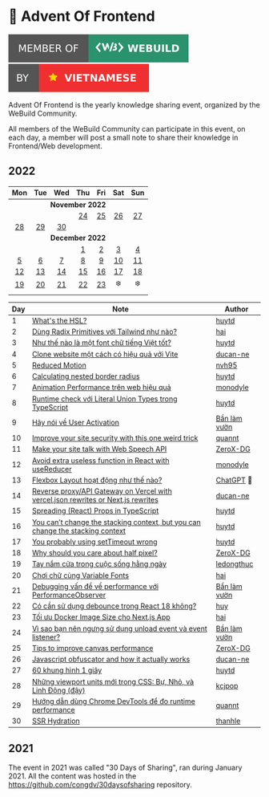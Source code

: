 # 🎄 Advent Of Frontend

[![Written by WeBuild members](https://raw.githubusercontent.com/webuild-community/badge/master/svg/WeBuild-modern.svg)](https://webuild.community)
[![By Vietnamese](https://raw.githubusercontent.com/webuild-community/badge/master/svg/by-modern.svg)](https://webuild.community)

Advent Of Frontend is the yearly knowledge sharing event, organized by the WeBuild Community.

All members of the WeBuild Community can participate in this event, on each day, a member will post a small note to share their knowledge in Frontend/Web development.

## 2022

<table>
	<thead>
		<tr>
			<th align="center">Mon</th>
			<th align="center">Tue</th>
			<th align="center">Wed</th>
			<th align="center">Thu</th>
			<th align="center">Fri</th>
			<th align="center">Sat</th>
			<th align="center">Sun</th>
		</tr>
	</thead>
	<tbody>
		<tr>
			<td colspan="7" align="center"><b>November 2022</b></td>
		</tr>
		<tr>
			<td align="center"></td>
			<td align="center"></td>
			<td align="center"></td>
			<td align="center"><a href="/2022/day-01.md">24</a></td>
			<td align="center"><a href="/2022/day-02.md">25</a></td>
			<td align="center"><a href="/2022/day-03.md">26</a></td>
			<td align="center"><a href="/2022/day-04.md">27</a></td>
		</tr>
		<tr>
			<td align="center"><a href="/2022/day-05.md">28</a></td>
			<td align="center"><a href="/2022/day-06.md">29</a></td>
			<td align="center"><a href="/2022/day-07.md">30</a></td>
			<td align="center"> </td>
			<td align="center"> </td>
			<td align="center"> </td>
			<td align="center"> </td>
		</tr>
		<tr>
			<td colspan="7" align="center"><b>December 2022</b></td>
		</tr>
		<tr>
			<td align="center"> </td>
			<td align="center"> </td>
			<td align="center"> </td>
			<td align="center"><a href="/2022/day-08.md">1</a></td>
			<td align="center"><a href="/2022/day-09.md">2</a></td>
			<td align="center"><a href="/2022/day-10.md">3</a></td>
			<td align="center"><a href="/2022/day-11.md">4</a></td>
		</tr>
		<tr>
			<td align="center"><a href="/2022/day-12.md">5</a></td>
			<td align="center"><a href="/2022/day-13.md">6</a></td>
			<td align="center"><a href="/2022/day-14.md">7</a></td>
			<td align="center"><a href="/2022/day-15.md">8</a></td>
			<td align="center"><a href="/2022/day-16.md">9</a></td>
			<td align="center"><a href="/2022/day-17.md">10</a></td>
			<td align="center"><a href="/2022/day-18.md">11</a></td>
		</tr>
		<tr>
			<td align="center"><a href="/2022/day-19.md">12</a></td>
			<td align="center"><a href="/2022/day-20.md">13</a></td>
      			<td align="center"><a href="/2022/day-21.md">14</a></td>
			<td align="center"><a href="/2022/day-22.md">15</a></td>
			<td align="center"><a href="/2022/day-23.md">16</a></td>
			<td align="center"><a href="/2022/day-24.md">17</a></td>
      			<td align="center"><a href="/2022/day-25.md">18</a></td>
		</tr>
		<tr>
			<td align="center"><a href="/2022/day-26.md">19</a></td>
			<td align="center"><a href="/2022/day-27.md">20</a></td>
			<td align="center"><a href="/2022/day-28.md">21</a></td>
			<td align="center"><a href="/2022/day-29.md">22</a></td>
			<td align="center"><a href="/2022/day-30.md">23</a></td>
			<td align="center">❄️</td>
			<td align="center">❄️</td>
		</tr>
		<tr>
			<td align="center"></td>
			<td align="center"></td>
			<td align="center"></td>
			<td align="center"></td>
			<td align="center"></td>
			<td align="center"></td>
			<td align="center"></td>
		</tr>
	</tbody>
</table>

| Day | Note                                                                                                 | Author                                         |
| --- | ---------------------------------------------------------------------------------------------------- | ---------------------------------------------- |
| 1   | [What's the HSL?](/2022/day-01.md)                                                                   | [huytd](https://huy.rocks)                     |
| 2   | [Dùng Radix Primitives với Tailwind như nào?](/2022/day-02.md)                                       | [hai](https://github.com/ng-hai)               |
| 3   | [Như thế nào là một font chữ tiếng Việt tốt?](/2022/day-03.md)                                       | [huytd](https://huy.rocks)                     |
| 4   | [Clone website một cách có hiệu quả với Vite](/2022/day-04.md)                                       | [ducan-ne](https://github.com/ducan-ne)        |
| 5   | [Reduced Motion](/2022/day-05.md)                                                                    | [nvh95](https://hung.dev/)                     |
| 6   | [Calculating nested border radius](/2022/day-06.md)                                                  | [huytd](https://huy.rocks)                     |
| 7   | [Animation Performance trên web hiệu quả](/2022/day-07.md)                                           | [monodyle](https://minhle.space/)              |
| 8   | [Runtime check với Literal Union Types trong TypeScript](/2022/day-08.md)                            | [huytd](https://huy.rocks)                     |
| 9   | [Hãy nói về User Activation](/2022/day-09.md)                                                        | [Bần làm vườn](https://twitter.com/harriscode) |
| 10  | [Improve your site security with this one weird trick](/2022/day-10.md)                              | [quannt](https://quannt.xyz/)                  |
| 11  | [Make your site talk with Web Speech API](/2022/day-11.md)                                           | [ZeroX-DG](https://viethung.space/)            |
| 12  | [Avoid extra useless function in React with useReducer](/2022/day-12.md)                             | [monodyle](https://minhle.space/)              |
| 13  | [Flexbox Layout hoạt động như thế nào?](/2022/day-13.md)                                             | [ChatGPT](https://chat.openai.com/chat) 🤖     |
| 14  | [Reverse proxy/API Gateway on Vercel with vercel.json rewrites or Next.js rewrites](/2022/day-14.md) | [ducan-ne](https://github.com/ducan-ne)        |
| 15  | [Spreading (React) Props in TypeScript](/2022/day-15.md)                                             | [huytd](https://huy.rocks)                     |
| 16  | [You can’t change the stacking context, but you can change the stacking context](/2022/day-16.md)    | [huytd](https://huy.rocks)                     |
| 17  | [You probably using setTimeout wrong](/2022/day-17.md)                                               | [huytd](https://huy.rocks)                     |
| 18  | [Why should you care about half pixel?](/2022/day-18.md)                                             | [ZeroX-DG](https://viethung.space/)            |
| 19  | [Tay nắm cửa trong cuộc sống hằng ngày](/2022/day-19.md)                                             | [ledongthuc](https://thuc.space/)              |
| 20  | [Chơi chữ cùng Variable Fonts](/2022/day-20.md)                                                      | [hai](https://github.com/ng-hai)               |
| 21  | [Debugging vấn đề về performance với PerformanceObserver](/2022/day-21.md)                           | [Bần làm vườn](https://twitter.com/harriscode) |
| 22  | [Có cần sử dụng debounce trong React 18 không?](/2022/day-22.md)                                     | [huy](https://github.com/huyng12)              |
| 23  | [Tối ưu Docker Image Size cho Next.js App](/2022/day-23.md)                                          | [hai](https://github.com/ng-hai)               |
| 24  | [Vì sao bạn nên ngưng sử dụng unload event và event listener?](/2022/day-24.md)                      | [Bần làm vườn](https://twitter.com/harriscode) |
| 25  | [Tips to improve canvas performance](/2022/day-25.md)                                                | [ZeroX-DG](https://viethung.space/)            |
| 26  | [Javascript obfuscator and how it actually works](/2022/day-26.md)                                   | [ducan-ne](https://github.com/ducan-ne)        |
| 27  | [60 khung hình 1 giây](/2022/day-27.md)                                                              | [huytd](https://huy.rocks)                     |
| 28  | [Những viewport units mới trong CSS: Bự, Nhỏ, và Linh Động (đậy)](/2022/day-28.md)                   | [kcjpop](https://ehkoo.com/)                   |
| 29  | [Hướng dẫn dùng Chrome DevTools để đo runtime performance](/2022/day-29.md)                          | [quannt](https://quannt.xyz/)                  |
| 30  | [SSR Hydration](/2022/day-30.md)                                                                     | [thanhle](https://thanhle.blog/)               |

## 2021

The event in 2021 was called "30 Days of Sharing", ran during January 2021. All the content was hosted in the https://github.com/congdv/30daysofsharing repository.
